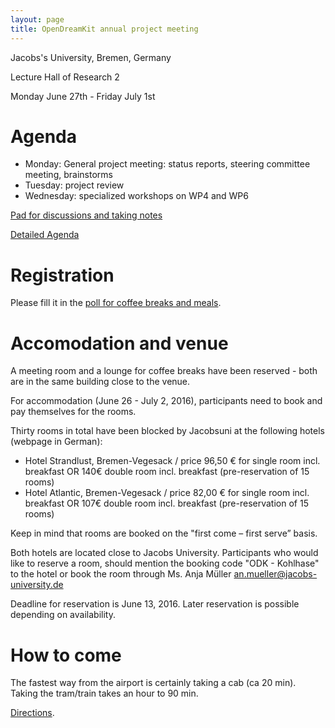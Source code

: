 ```yaml
---
layout: page
title: OpenDreamKit annual project meeting
---
```


Jacobs's University, Bremen, Germany

Lecture Hall of Research 2

Monday June 27th - Friday July 1st

# Agenda

- Monday: General project meeting:
  status reports, steering committee meeting, brainstorms
- Tuesday: project review
- Wednesday: specialized workshops on WP4 and WP6

[Pad for discussions and taking notes](https://mensuel.framapad.org/p/BWEKoBS4jU)

[Detailed Agenda](agenda/)

# Registration

Please fill it in the [poll for coffee breaks and meals](https://framadate.org/UVLeP6qgpHinTuU2).

# Accomodation and venue

A meeting room and a lounge for coffee breaks have been reserved -
both are in the same building close to the venue.

For accommodation (June 26 - July 2, 2016), participants need to book
and pay themselves for the rooms.

Thirty rooms in total have been blocked by Jacobsuni at the following hotels (webpage in German):

- Hotel Strandlust, Bremen-Vegesack / price 96,50 € for single room incl. breakfast OR 140€ double room incl. breakfast (pre-reservation of 15 rooms)
- Hotel Atlantic, Bremen-Vegesack /  price 82,00 € for single room incl. breakfast OR 107€ double room incl. breakfast (pre-reservation of 15 rooms)

Keep in mind that rooms are booked on the "first come – first serve” basis.

Both hotels are located close to Jacobs University. Participants who would like to reserve a room, should mention the booking code "ODK - Kohlhase" to the hotel or book the room through Ms. Anja Müller an.mueller@jacobs-university.de

Deadline for reservation is June 13, 2016. Later reservation is possible depending on availability.

# How to come

The fastest way from the airport is certainly taking a cab (ca 20 min).
Taking the tram/train takes an hour to 90 min.

[Directions](http://www.jacobs-university.de/campus-map-directions).
